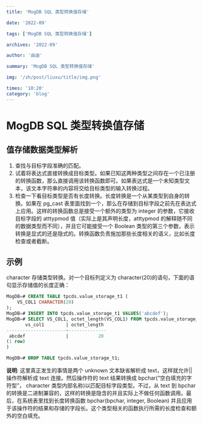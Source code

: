 ```yaml
---
title: 'MogDB SQL 类型转换值存储'

date: '2022-09'

tags: ['MogDB SQL 类型转换值存储']

archives: '2022-09'

author: '由迪'

summary: 'MogDB SQL 类型转换值存储'

img: '/zh/post/liuxu/title/img.png'

times: '10:20'
category: 'blog'
---
```


# MogDB SQL 类型转换值存储

## 值存储数据类型解析

1. 查找与目标字段准确的匹配。
2. 试着将表达式直接转换成目标类型。如果已知这两种类型之间存在一个已注册的转换函数，那么直接调用该转换函数即可。如果表达式是一个未知类型文本，该文本字符串的内容将交给目标类型的输入转换过程。
3. 检查一下看目标类型是否有长度转换。长度转换是一个从某类型到自身的转换。如果在 pg_cast 表里面找到一个，那么在存储到目标字段之前先在表达式上应用。这样的转换函数总是接受一个额外的类型为 integer 的参数，它接收目标字段的 atttypmod 值（实际上是其声明长度，atttypmod 的解释随不同的数据类型而不同），并且它可能接受一个 Boolean 类型的第三个参数，表示转换是显式的还是隐式的。转换函数负责施加那些长度相关的语义，比如长度检查或者截断。

## 示例

character 存储类型转换。对一个目标列定义为 character(20)的语句，下面的语句显示存储值的长度正确：

```sql
MogDB=# CREATE TABLE tpcds.value_storage_t1 (
    VS_COL1 CHARACTER(20)
);
MogDB=# INSERT INTO tpcds.value_storage_t1 VALUES('abcdef');
MogDB=# SELECT VS_COL1, octet_length(VS_COL1) FROM tpcds.value_storage_t1;
       vs_col1        | octet_length
----------------------+--------------
 abcdef               |           20
(1 row)
)

MogDB=# DROP TABLE tpcds.value_storage_t1;
```

**说明**: 这里真正发生的事情是两个 unknown 文本缺省解析成 text，这样就允许||操作符解析成 text 连接。然后操作符的 text 结果转换成 bpchar(“空白填充的字符型”， character 类型内部名称)以匹配目标字段类型。不过，从 text 到 bpchar 的转换是二进制兼容的，这样的转换是隐含的并且实际上不做任何函数调用。最后，在系统表里找到长度转换函数 bpchar(bpchar, integer, Boolean) 并且应用于该操作符的结果和存储的字段长。这个类型相关的函数执行所需的长度检查和额外的空白填充。
